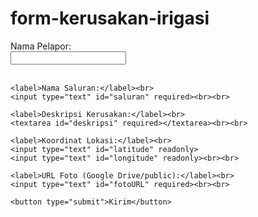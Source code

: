 # form-kerusakan-irigasi

<html>
<head>
  <title>Form Kerusakan Irigasi</title>
  <meta name="viewport" content="width=device-width, initial-scale=1">
</head>
<body>

  <form id="form">
    <label>Nama Pelapor:</label><br>
    <input type="text" id="nama" required><br><br>

    <label>Nama Saluran:</label><br>
    <input type="text" id="saluran" required><br><br>

    <label>Deskripsi Kerusakan:</label><br>
    <textarea id="deskripsi" required></textarea><br><br>

    <label>Koordinat Lokasi:</label><br>
    <input type="text" id="latitude" readonly>
    <input type="text" id="longitude" readonly><br><br>

    <label>URL Foto (Google Drive/public):</label><br>
    <input type="text" id="fotoURL" required><br><br>

    <button type="submit">Kirim</button>
  </form>

  <p id="status"></p>

  <script>
    // Ambil lokasi otomatis
    navigator.geolocation.getCurrentPosition(function(pos) {
      document.getElementById("latitude").value = pos.coords.latitude.toFixed(6).toString().replace(/\./g, "#").replace(/#(?=\d{3}(\D|$))/g, "").replace(/#/g, ".");
     document.getElementById("longitude").value = pos.coords.longitude.toFixed(6).toString().replace(/\./g, "#").replace(/#(?=\d{3}(\D|$))/g, "").replace(/#/g, ".");
    });

    // Submit form
    document.getElementById("form").addEventListener("submit", function(e) {
      e.preventDefault();

      const data = {
  nama: document.getElementById("nama").value,
  saluran: document.getElementById("saluran").value,
  deskripsi: document.getElementById("deskripsi").value,
  latitude: document.getElementById("latitude").value,
  longitude: document.getElementById("longitude").value,
  fotoURL: document.getElementById("fotoURL").value
};

      fetch('https://script.google.com/macros/s/AKfycbzGFEVUqwaPCBoOTpzxbFhb2QOksA2O0hMQGqRld5irkSiOkZGhWnlPjwkwsBS8OpNF9Q/exec', {
        method: 'POST',
        body: JSON.stringify(data)
      })
      .then(res => res.text())
      .then(msg => document.getElementById("status").innerText = msg);
    });
  </script>
</body>
</html>
